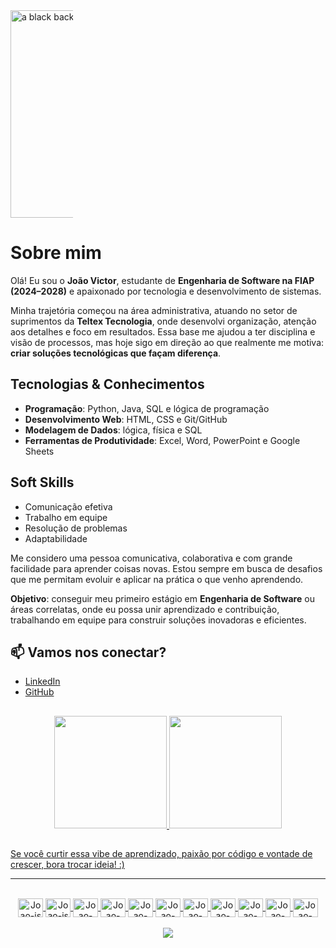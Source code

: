 <img src="https://media1.tenor.com/m/CA3bTDL4atwAAAAd/github-welcome.gif" width="1000px" height="332.06250000000006" alt="a black background with the words bem-vindo ao meu perfil in white letters" fetchpriority="high" style="max-width: 100;">

# Sobre mim  

Olá! Eu sou o **João Victor**, estudante de **Engenharia de Software na FIAP (2024–2028)** e apaixonado por tecnologia e desenvolvimento de sistemas.  

Minha trajetória começou na área administrativa, atuando no setor de suprimentos da **Teltex Tecnologia**, onde desenvolvi organização, atenção aos detalhes e foco em resultados. Essa base me ajudou a ter disciplina e visão de processos, mas hoje sigo em direção ao que realmente me motiva: **criar soluções tecnológicas que façam diferença**.  

## Tecnologias & Conhecimentos
- **Programação**: Python, Java, SQL e lógica de programação  
- **Desenvolvimento Web**: HTML, CSS e Git/GitHub  
- **Modelagem de Dados**: lógica, física e SQL  
- **Ferramentas de Produtividade**: Excel, Word, PowerPoint e Google Sheets  

## Soft Skills
- Comunicação efetiva  
- Trabalho em equipe  
- Resolução de problemas  
- Adaptabilidade  

Me considero uma pessoa comunicativa, colaborativa e com grande facilidade para aprender coisas novas. Estou sempre em busca de desafios que me permitam evoluir e aplicar na prática o que venho aprendendo.  

**Objetivo**: conseguir meu primeiro estágio em **Engenharia de Software** ou áreas correlatas, onde eu possa unir aprendizado e contribuição, trabalhando em equipe para construir soluções inovadoras e eficientes.  

## 📫 Vamos nos conectar?
- [LinkedIn](https://www.linkedin.com/in/joao-victor-ferreira-500b71289/)  
- [GitHub](https://github.com/oVictorFerreira)  

##

  <div align="center">
    <a href="https://github.com/oVictorFerreira">
    <img height="180em" src="https://github-readme-stats.vercel.app/api?username=oVictorFerreira&show_icons=true&theme=dark&include_all_commits=true&count_private=true">
    <img height="180em" src="https://github-readme-stats.vercel.app/api/top-langs/?username=oVictorFerreira&layout=compact&langs_count=16&theme=dark">
  </div>

##

Se você curtir essa vibe de aprendizado, paixão por código e vontade de crescer, bora trocar ideia! :)

---

<div style="display: inline_block" align="center"><br>
<img align="center" alt="Joao-js" height="30" width="40" src="https://cdn.jsdelivr.net/gh/devicons/devicon@latest/icons/java/java-original.svg" />
<img align="center" alt="Joao-js" height="30" width="40" src="https://cdn.jsdelivr.net/gh/devicons/devicon/icons/javascript/javascript-original.svg">
<img align="center" alt="Joao-nodejs" height="30" width="40" src="https://cdn.jsdelivr.net/gh/devicons/devicon/icons/nodejs/nodejs-original.svg">
<img align="center" alt="Joao-html" height="30" width="40" src="https://cdn.jsdelivr.net/gh/devicons/devicon/icons/html5/html5-original.svg">
<img align="center" alt="Joao-css" height="30" width="40" src="https://cdn.jsdelivr.net/gh/devicons/devicon/icons/css3/css3-original.svg">
<img align="center" alt="Joao-csharp" height="30" width="40" src="https://cdn.jsdelivr.net/gh/devicons/devicon/icons/csharp/csharp-original.svg">
<img align="center" alt="Joao-react" height="30" width="40" src="https://cdn.jsdelivr.net/gh/devicons/devicon/icons/react/react-original.svg">
<img align="center" alt="Joao-bootstrap" height="30" width="40" src="https://cdn.jsdelivr.net/gh/devicons/devicon/icons/bootstrap/bootstrap-original.svg">
<img align="center" alt="Joao-trello" height="30" width="40" src="https://cdn.jsdelivr.net/gh/devicons/devicon/icons/trello/trello-plain.svg">
<img align="center" alt="Joao-github" height="30" width="40" src="https://cdn.jsdelivr.net/gh/devicons/devicon/icons/github/github-original.svg">
<img align="center" alt="Joao-sql" height="30" width="40" src="https://cdn.jsdelivr.net/gh/devicons/devicon/icons/microsoftsqlserver/microsoftsqlserver-plain.svg">

<div align="center"><br>
<a href="https://www.linkedin.com/in/joão-victor-ferreira-500b71289"><img src="https://img.shields.io/badge/LinkedIn-0077B5?style=for-the-badge&logo=linkedin&logoColor=white"> </a><br>
</div>
</div><br>


